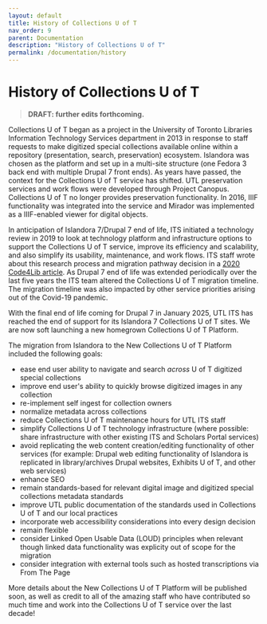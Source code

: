 ```yaml
---
layout: default
title: History of Collections U of T
nav_order: 9
parent: Documentation
description: "History of Collections U of T"
permalink: /documentation/history
---
```


# History of Collections U of T

> **DRAFT: further edits forthcoming.**


Collections U of T began as a project in the University of Toronto Libraries Information Technology Services department in 2013 in response to staff requests to make digitized special collections available online within a repository (presentation, search, preservation) ecosystem. Islandora was chosen as the platform and set up in a multi-site structure (one Fedora 3 back end with multiple Drupal 7 front ends). As years have passed, the context for the Collections U of T service has shifted. UTL preservation services and work flows were developed through Project Canopus. Collections U of T no longer provides preservation functionality. In 2016, IIIF functionality was integrated into the service and Mirador was implemented as a IIIF-enabled viewer for digital objects. 

In anticipation of Islandora 7/Drupal 7 end of life, ITS initiated a technology review in 2019 to look at technology platform and infrastructure options to support the Collections U of T service, improve its efficiency and scalability, and also simplify its usability, maintenance, and work flows. ITS staff wrote about this research process and migration pathway decision in a [2020 Code4Lib article](https://journal.code4lib.org/articles/15000). As Drupal 7 end of life was extended periodically over the last five years the ITS team altered the Collections U of T migration timeline. The migration timeline was also impacted by other service priorities arising out of the Covid-19 pandemic. 

With the final end of life coming for Drupal 7 in January 2025, UTL ITS has reached the end of support for its Islandora 7 Collections U of T sites. We are now soft launching a new homegrown Collections U of T Platform. 

The migration from Islandora to the New Collections U of T Platform included the following goals:
* ease end user ability to navigate and search _across_ U of T digitized special collections
* improve end user's ability to quickly browse digitized images in any collection 
* re-implement self ingest for collection owners
* normalize metadata across collections
* reduce Collections U of T maintenance hours for UTL ITS staff
* simplify Collections U of T technology infrastructure (where possible: share infrastructure with other existing ITS and Scholars Portal services)
* avoid replicating the web content creation/editing functionality of other services
 (for example: Drupal web editing functionality of Islandora is replicated in library/archives Drupal websites, Exhibits U of T, and other web services)
* enhance SEO
* remain standards-based for relevant digital image and digitized special collections metadata standards
* improve UTL public documentation of the standards used in Collections U of T and our local practices
* incorporate web accessibility considerations into every design decision
* remain flexible
* consider Linked Open Usable Data (LOUD) principles when relevant though linked data functionality was explicity out of scope for the migration
* consider integration with external tools such as hosted transcriptions via From The Page

More details about the New Collections U of T Platform will be published soon, as well as credit to all of the amazing staff who have contributed so much time and work into the Collections U of T service over the last decade!
